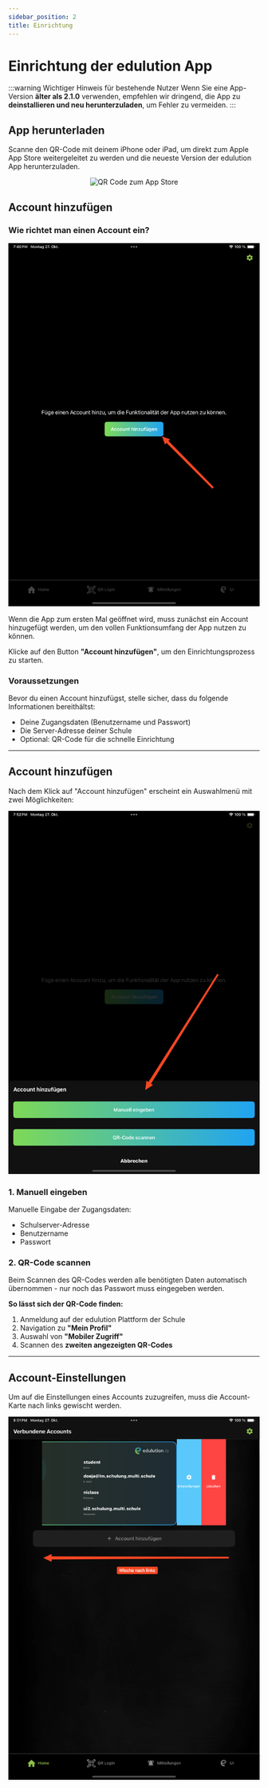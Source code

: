 ```yaml
---
sidebar_position: 2
title: Einrichtung
---
```


# Einrichtung der edulution App
:::warning Wichtiger Hinweis für bestehende Nutzer
Wenn Sie eine App-Version **älter als 2.1.0** verwenden, empfehlen wir dringend, die App zu **deinstallieren und neu herunterzuladen**, um Fehler zu vermeiden.
:::

## App herunterladen

Scanne den QR-Code mit deinem iPhone oder iPad, um direkt zum Apple App Store weitergeleitet zu werden und die neueste Version der edulution App herunterzuladen.

<p align="center">
  <img src="/img/app/iosAppDownloadQrCode.png" alt="QR Code zum App Store" width="200" />
</p>


## Account hinzufügen

### Wie richtet man einen Account ein?

![Account hinzufügen](../../static/img/app/setupAccount.png)

Wenn die App zum ersten Mal geöffnet wird, muss zunächst ein Account hinzugefügt werden, um den vollen Funktionsumfang der App nutzen zu können.

Klicke auf den Button **"Account hinzufügen"**, um den Einrichtungsprozess zu starten.

### Voraussetzungen

Bevor du einen Account hinzufügst, stelle sicher, dass du folgende Informationen bereithältst:

- Deine Zugangsdaten (Benutzername und Passwort)
- Die Server-Adresse deiner Schule
- Optional: QR-Code für die schnelle Einrichtung

---

## Account hinzufügen

Nach dem Klick auf "Account hinzufügen" erscheint ein Auswahlmenü mit zwei Möglichkeiten:

![Account hinzufügen Optionen](../../static/img/app/selectLoginMethod.png)

### 1. Manuell eingeben

Manuelle Eingabe der Zugangsdaten:

- Schulserver-Adresse
- Benutzername
- Passwort

### 2. QR-Code scannen

Beim Scannen des QR-Codes werden alle benötigten Daten automatisch übernommen - nur noch das Passwort muss eingegeben werden.

**So lässt sich der QR-Code finden:**

1. Anmeldung auf der edulution Plattform der Schule
2. Navigation zu **"Mein Profil"**
3. Auswahl von **"Mobiler Zugriff"**
4. Scannen des **zweiten angezeigten QR-Codes**

---

## Account-Einstellungen

Um auf die Einstellungen eines Accounts zuzugreifen, muss die Account-Karte nach links gewischt werden.

![Account-Einstellungen](../../static/img/app/accountSwipe.png)